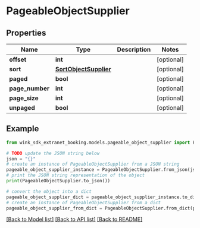 # PageableObjectSupplier


## Properties

Name | Type | Description | Notes
------------ | ------------- | ------------- | -------------
**offset** | **int** |  | [optional] 
**sort** | [**SortObjectSupplier**](SortObjectSupplier.md) |  | [optional] 
**paged** | **bool** |  | [optional] 
**page_number** | **int** |  | [optional] 
**page_size** | **int** |  | [optional] 
**unpaged** | **bool** |  | [optional] 

## Example

```python
from wink_sdk_extranet_booking.models.pageable_object_supplier import PageableObjectSupplier

# TODO update the JSON string below
json = "{}"
# create an instance of PageableObjectSupplier from a JSON string
pageable_object_supplier_instance = PageableObjectSupplier.from_json(json)
# print the JSON string representation of the object
print(PageableObjectSupplier.to_json())

# convert the object into a dict
pageable_object_supplier_dict = pageable_object_supplier_instance.to_dict()
# create an instance of PageableObjectSupplier from a dict
pageable_object_supplier_from_dict = PageableObjectSupplier.from_dict(pageable_object_supplier_dict)
```
[[Back to Model list]](../README.md#documentation-for-models) [[Back to API list]](../README.md#documentation-for-api-endpoints) [[Back to README]](../README.md)


